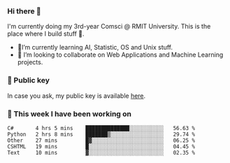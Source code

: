 ### Hi there 👋

I'm currently doing my 3rd-year Comsci @ RMIT University. This is the place where I build stuff 👀. 

- 🌱I’m currently learning AI, Statistic, OS and Unix stuff.
- 👯 I’m looking to collaborate on Web Applications and Machine Learning projects.

### 🔑 Public key

In case you ask, my public key is available [here](https://public.auspham.dev/).

### 📅 This week I have been working on
<!--START_SECTION:waka-->
```text
C#       4 hrs 5 mins    ██████████████░░░░░░░░░░░   56.63 % 
Python   2 hrs 8 mins    ███████▒░░░░░░░░░░░░░░░░░   29.74 % 
Other    27 mins         █▓░░░░░░░░░░░░░░░░░░░░░░░   06.25 % 
CSHTML   19 mins         █░░░░░░░░░░░░░░░░░░░░░░░░   04.45 % 
Text     10 mins         ▓░░░░░░░░░░░░░░░░░░░░░░░░   02.35 % 
```
<!--END_SECTION:waka-->

<!--
**rockmanvnx6/rockmanvnx6** is a ✨ _special_ ✨ repository because its `README.md` (this file) appears on your GitHub profile.

Here are some ideas to get you started:

- 🔭 I’m currently working on ...
- 🌱 I’m currently learning ...
- 👯 I’m looking to collaborate on ...
- 🤔 I’m looking for help with ...
- 💬 Ask me about ...
- 📫 How to reach me: ...
- 😄 Pronouns: ...
- ⚡ Fun fact: ...
-->
